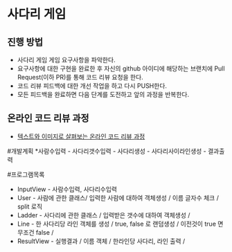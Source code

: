 # 사다리 게임
## 진행 방법
* 사다리 게임 게임 요구사항을 파악한다.
* 요구사항에 대한 구현을 완료한 후 자신의 github 아이디에 해당하는 브랜치에 Pull Request(이하 PR)를 통해 코드 리뷰 요청을 한다.
* 코드 리뷰 피드백에 대한 개선 작업을 하고 다시 PUSH한다.
* 모든 피드백을 완료하면 다음 단계를 도전하고 앞의 과정을 반복한다.

## 온라인 코드 리뷰 과정
* [텍스트와 이미지로 살펴보는 온라인 코드 리뷰 과정](https://github.com/nextstep-step/nextstep-docs/tree/master/codereview)



#개발계획
*사람수입력 - 사다리갯수입력 - 사다리생성 - 사다리사이라인생성 - 결과출력


#프로그램목록
* InputView - 사람수입력, 사다리수입력
* User - 사람에 관한 클래스/ 입력한 사람에 대하여 객체생성 / 이름 글자수 체크 / split 로직  
* Ladder - 사다리에 관한 클래스 / 입력받은 갯수에 대하여 객체생성 / 
* Line - 한 사다리당 라인 객체를 생성 / true, false 로 랜덤생성 / 이전것이 true 면 무조건 false / 
* ResultView - 실행결과 / 이름 객체 / 한라인당 사다리, 라인 출력 / 